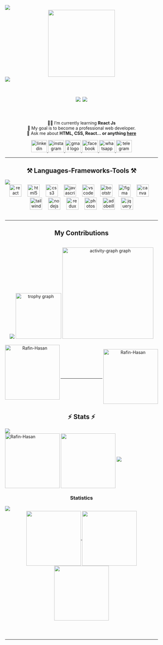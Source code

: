 <img src="https://user-images.githubusercontent.com/73097560/115834477-dbab4500-a447-11eb-908a-139a6edaec5c.gif"> 
 
<div align="center">  
  <img height="220" src="[https://scontent.fdac138-1.fna.fbcdn.net/v/t39.30808-6/441920728_122132517722252868_962060602298992394_n.png?stp=dst-png_p180x540&_nc_cat=109&ccb=1-7&_nc_sid=5f2048&_nc_eui2=AeGruO1PBW0yoRqsVBGYPnQl8RfbxbK68frxF9vFsrrx-oWOItR1L8NFGb1Ux0zidULvacUIWx6sk1IGKLXnxD0S&_nc_ohc=A7ZXsbCtZycQ7kNvgHQiddZ&_nc_ht=scontent.fdac138-1.fna&oh=00_AYD8L9Qbtt-T4JL3G7Z6kg7v4cJPEjobDeZ-CBHLMPSA4w&oe=6674FE48](https://scontent.fdac138-1.fna.fbcdn.net/v/t39.30808-6/441920728_122132517722252868_962060602298992394_n.png?stp=dst-png_p180x540&_nc_cat=109&ccb=1-7&_nc_sid=cc71e4&_nc_eui2=AeGruO1PBW0yoRqsVBGYPnQl8RfbxbK68frxF9vFsrrx-oWOItR1L8NFGb1Ux0zidULvacUIWx6sk1IGKLXnxD0S&_nc_ohc=GmGVTFPA0PAQ7kNvgFfmgQX&_nc_ht=scontent.fdac138-1.fna&oh=00_AYCCkcC8YCzYE0zp_ACbONJNujaS30v_KnZrPnPGHJM02w&oe=6688C4C8)"  />
 
</div>
<img src="https://user-images.githubusercontent.com/73097560/115834477-dbab4500-a447-11eb-908a-139a6edaec5c.gif">
<h1 align="center">
    <img src="https://readme-typing-svg.herokuapp.com/?font=Righteous&size=35&center=true&vCenter=true&width=500&height=70&duration=4000&lines=Hi+There!+👋;+I'm+Rafin+Hasan!;" />
    <img src="https://user-images.githubusercontent.com/73097560/115834477-dbab4500-a447-11eb-908a-139a6edaec5c.gif">
</h1>

<h3 align="center"></h3>

<br/>
<div align="center">
 
👨‍🏫 I’m currently learning **React Js** <br>
🎯 My goal is to become a professional web developer. <br>
💬 Ask me about **HTML, CSS, React... or anything [here](https://github.com/Rafin-Hasan)**

 </div>
 
<div align="center"> 
    <a href="www.linkedin.com/in/rafin-hasan-340723301" target="_blank">
    <img src="https://raw.githubusercontent.com/maurodesouza/profile-readme-generator/master/src/assets/icons/social/linkedin/default.svg" width="52" height="40" alt="linkedin logo"  />
  </a>
  <a href="https://www.instagram.com/rafinhasan.web/" target="_blank">
    <img src="https://raw.githubusercontent.com/maurodesouza/profile-readme-generator/master/src/assets/icons/social/instagram/default.svg" width="52" height="40" alt="instagram logo"  />
  </a>
  <a href="rafinhasan.web@gmail.com" target="_blank">
    <img src="https://raw.githubusercontent.com/maurodesouza/profile-readme-generator/master/src/assets/icons/social/gmail/default.svg" width="52" height="40" alt="gmail logo"  />
  </a>
  <a href="https://www.facebook.com/profile.php?id=61557586061839" target="_blank">
    <img src="https://raw.githubusercontent.com/maurodesouza/profile-readme-generator/master/src/assets/icons/social/facebook/default.svg" width="52" height="40" alt="facebook logo"  />
  </a>
  <a href="+8801778566730" target="_blank">
    <img src="https://raw.githubusercontent.com/maurodesouza/profile-readme-generator/master/src/assets/icons/social/whatsapp/default.svg" width="52" height="40" alt="whatsapp logo"  />
  </a>
  <a href="+8801778566730" target="_blank">
    <img src="https://raw.githubusercontent.com/maurodesouza/profile-readme-generator/master/src/assets/icons/social/telegram/default.svg" width="52" height="40" alt="telegram logo"  />
  </a>
</div>
 <hr/>
 
<h2 align="center">⚒️ Languages-Frameworks-Tools ⚒️</h2>
<img src="https://user-images.githubusercontent.com/73097560/115834477-dbab4500-a447-11eb-908a-139a6edaec5c.gif">
<br/>
<div align="center">
  <img src="https://cdn.jsdelivr.net/gh/devicons/devicon/icons/react/react-original.svg" height="40" alt="react logo"  />
  <img width="12" />
  <img src="https://cdn.jsdelivr.net/gh/devicons/devicon/icons/html5/html5-original.svg" height="40" alt="html5 logo"  />
  <img width="12" />
  <img src="https://cdn.jsdelivr.net/gh/devicons/devicon/icons/css3/css3-original.svg" height="40" alt="css3 logo"  />
  <img width="12" />
  <img src="https://cdn.jsdelivr.net/gh/devicons/devicon/icons/javascript/javascript-original.svg" height="40" alt="javascript logo"  />
  <img width="12" />
  <img src="https://cdn.jsdelivr.net/gh/devicons/devicon/icons/vscode/vscode-original.svg" height="40" alt="vscode logo"  />
  <img width="12" />
  <img src="https://cdn.jsdelivr.net/gh/devicons/devicon/icons/bootstrap/bootstrap-original.svg" height="40" alt="bootstrap logo"  />
  <img width="12" />
  <img src="https://cdn.jsdelivr.net/gh/devicons/devicon/icons/figma/figma-original.svg" height="40" alt="figma logo"  />
  <img width="12" />
  <img src="https://cdn.jsdelivr.net/gh/devicons/devicon/icons/canva/canva-original.svg" height="40" alt="canva logo"  />
  <img width="12" />
  <img src="https://cdn.simpleicons.org/tailwindcss/06B6D4" height="40" alt="tailwindcss logo"  />
  <img width="12" />
  <img src="https://cdn.jsdelivr.net/gh/devicons/devicon/icons/nodejs/nodejs-original.svg" height="40" alt="nodejs logo"  />
  <img width="12" />
  <img src="https://cdn.simpleicons.org/redux/764ABC" height="40" alt="redux logo"  />
  <img width="12" />
  <img src="https://cdn.simpleicons.org/adobephotoshop/31A8FF" height="40" alt="photoshop logo"  />
  <img width="12" />
  <img src="https://skillicons.dev/icons?i=ai" height="40" alt="adobeillustrator logo"  />
  <img width="12" />
  <img src="https://cdn.jsdelivr.net/gh/devicons/devicon/icons/jquery/jquery-original.svg" height="40" alt="jquery logo"  />
</div>
<br/>
<hr/>

<div align="center">
  <h2> My Contributions </h2>
  <br>
  <div align="center">
  <img  src="https://user-images.githubusercontent.com/73097560/115834477-dbab4500-a447-11eb-908a-139a6edaec5c.gif">
  <img src="https://github-profile-trophy.vercel.app?username=Rafin-hasan&theme=dracula&column=-1&row=1&margin-w=11&margin-h=5&no-bg=false&no-frame=false&order=4" height="150" alt="trophy graph"  />
  <img src="https://github-readme-activity-graph.vercel.app/graph?username=Rafin-hasan&radius=16&theme=react&area=true&order=5&hide_border=true&hide_title=false" height="300" alt="activity-graph graph"  />
</div>
    <br>
    <img align="left" height="180em" src="https://github-readme-stats.vercel.app/api/top-langs/?username=Rafin-Hasan&layout=compact&theme=midnight-purple" alt=Rafin-Hasan />
 
<p>&nbsp;<img align="right" height="180em" src="https://github-readme-stats.vercel.app/api?username=Rafin-Hasan&show_icons=true&locale=en&theme=midnight-purple" alt="Rafin-Hasan" /></p>
  <br/><br/><br/>
</div>

<hr/>
<br>
<br>
<br>
<br>
<h2 align="center">⚡ Stats ⚡</h2>
<img src="https://user-images.githubusercontent.com/73097560/115834477-dbab4500-a447-11eb-908a-139a6edaec5c.gif">
<br>
<div>
</div>
<img align="center" height="180em" src="https://github-readme-streak-stats.herokuapp.com/?user=Rafin-Hasan&theme=midnight-purple" alt="Rafin-Hasan" />
<img align="center" src="http://github-profile-summary-cards.vercel.app/api/cards/stats?username=Rafin-Hasan&theme=midnight_purple" height="180em" />
<img src="https://user-images.githubusercontent.com/73097560/115834477-dbab4500-a447-11eb-908a-139a6edaec5c.gif">
<h3 align="center">Statistics</h3>
<img src="https://user-images.githubusercontent.com/73097560/115834477-dbab4500-a447-11eb-908a-139a6edaec5c.gif">
<div align="center">
<a href="https://github.com/Rafin-Hasan">
<img align="center" src="http://github-profile-summary-cards.vercel.app/api/cards/most-commit-language?username=Rafin-Hasan&theme=2077" height="180em" />
<img align="center" src="http://github-profile-summary-cards.vercel.app/api/cards/repos-per-language?username=Rafin-Hasan&theme=2077" height="180em" />
<img align="center" src="http://github-profile-summary-cards.vercel.app/api/cards/productive-time?username=Rafin-Hasan&theme=2077" height="180em" />

</div>

<br/><br/>

<hr/>

<br/>



<br/>

